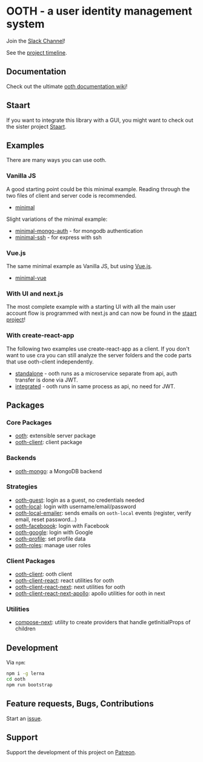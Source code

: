# OOTH - a user identity management system

Join the [Slack Channel](https://join.slack.com/t/ooth/shared_invite/enQtMjQ3MDE2ODA2NjE0LTE1NGNmN2YzZTdiMWNjODExZmNjYzg3ZGJjZmVmZmI2YjVhOWYzZDQ1NWI4Y2JiNzNlMmI2Y2U5ZWFhODIzMWQ)!

See the [project timeline](https://github.com/nmaro/ooth/projects/2).

## Documentation

Check out the ultimate [ooth documentation wiki](https://github.com/nmaro/ooth/wiki)!

## Staart

If you want to integrate this library with a GUI, you might want to check out the sister project [Staart](https://github.com/nmaro/staart).

## Examples

There are many ways you can use ooth.

### Vanilla JS

A good starting point could be this minimal example. Reading through the two files of client and server code is recommended.

- [minimal](examples/minimal)

Slight variations of the minimal example:

- [minimal-mongo-auth](examples/minimal-mongo-auth) - for mongodb authentication
- [minimal-ssh](examples/minimal-ssh) - for express with ssh

### Vue.js

The same minimal example as Vanilla JS, but using [Vue.js](https://vuejs.org/).

- [minimal-vue](examples/minimal-vue)

### With UI and next.js

The most complete example with a starting UI with all the main user account flow is programmed with next.js and can now be found in the [staart project](https://github.com/nmaro/staart)!

### With create-react-app

The following two examples use create-react-app as a client. If you don't want to use cra you can still analyze the server folders and the code parts that use ooth-client independently.

- [standalone](examples/standalone) - ooth runs as a microservice separate from api, auth transfer is done via JWT.
- [integrated](examples/integrated) - ooth runs in same process as api, no need for JWT.

## Packages

### Core Packages

- [ooth](packages/ooth): extensible server package
- [ooth-client](packages/ooth-client): client package

### Backends

- [ooth-mongo](packages/ooth-mongo): a MongoDB backend

### Strategies

- [ooth-guest](packages/ooth-guest): login as a guest, no credentials needed
- [ooth-local](packages/ooth-local): login with username/email/password
- [ooth-local-emailer](packages/ooth-local-emailer): sends emails on `ooth-local` events (register, verify email, reset password...)
- [ooth-faceboook](packages/ooth-facebook): login with Facebook
- [ooth-google](packages/ooth-google): login with Google
- [ooth-profile](packages/ooth-profile): set profile data
- [ooth-roles](packages/ooth-roles): manage user roles

### Client Packages

- [ooth-client](packages/ooth-client): ooth client
- [ooth-client-react](packages/ooth-client-react): react utilities for ooth
- [ooth-client-react-next](packages/ooth-client-react-next): next utilities for ooth
- [ooth-client-react-next-apollo](packages/ooth-client-react-next-apollo): apollo utilities for ooth in next

### Utilities

- [compose-next](packages/compose-next): utility to create providers that handle getInitialProps of children

## Development

Via `npm`:

```bash
npm i -g lerna
cd ooth
npm run bootstrap
```

## Feature requests, Bugs, Contributions

Start an [issue](https://github.com/nmaro/ooth/issues).

## Support

Support the development of this project on [Patreon](https://www.patreon.com/nmaro).

